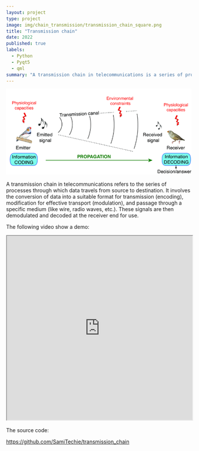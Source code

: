 ```yaml
---
layout: project
type: project
image: img/chain_transmission/transmission_chain_square.png
title: "Transmission chain"
date: 2022
published: true
labels:
  - Python
  - Pyqt5
  - qml
summary: "A transmission chain in telecommunications is a series of processes converting, modulating, and transmitting data through a medium, followed by demodulation and decoding at the receiver's end."
---
```


<img class="img-fluid" src="../img/chain_transmission/chain_transmittion_header.png">

A transmission chain in telecommunications refers to the series of processes through which data travels from source to destination. It involves the conversion of data into a suitable format for transmission (encoding), modification for effective transport (modulation), and passage through a specific medium (like wire, radio waves, etc.). These signals are then demodulated and decoded at the receiver end for use.


The following video show a demo:

<div style="position:relative; display:block; width: 100%">
    <iframe width="100%" height="500px"
    src="https://www.youtube.com/embed/VVdd_c17XKs?cc_load_policy=1" allowfullscreen>
    </iframe> 
</div>

The source code:

<a href="https://github.com/SamiTechie/transmission_chain">https://github.com/SamiTechie/transmission_chain</a>
